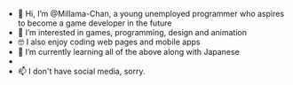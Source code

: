 - 👋 Hi, I’m @Millama-Chan, a young unemployed programmer who aspires to become a game developer in the future
- 👀 I’m interested in games, programming, design and animation
- 🤓 I also enjoy coding web pages and mobile apps
- 🌱 I’m currently learning all of the above along with Japanese
- 
- 📫 I don't have social media, sorry. 

<!---
Millama-Chan/Millama-Chan is a ✨ special ✨ repository because its `README.md` (this file) appears on your GitHub profile.
You can click the Preview link to take a look at your changes.
--->

